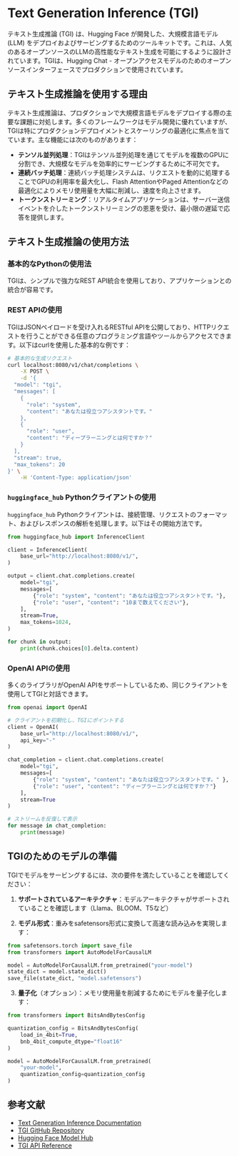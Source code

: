 # Text Generation Inference (TGI)

テキスト生成推論 (TGI) は、Hugging Face が開発した、大規模言語モデル (LLM) をデプロイおよびサービングするためのツールキットです。これは、人気のあるオープンソースのLLMの高性能なテキスト生成を可能にするように設計されています。TGIは、Hugging Chat - オープンアクセスモデルのためのオープンソースインターフェースでプロダクションで使用されています。

## テキスト生成推論を使用する理由

テキスト生成推論は、プロダクションで大規模言語モデルをデプロイする際の主要な課題に対処します。多くのフレームワークはモデル開発に優れていますが、TGIは特にプロダクションデプロイメントとスケーリングの最適化に焦点を当てています。主な機能には次のものがあります：

- **テンソル並列処理**：TGIはテンソル並列処理を通じてモデルを複数のGPUに分割でき、大規模なモデルを効率的にサービングするために不可欠です。
- **連続バッチ処理**：連続バッチ処理システムは、リクエストを動的に処理することでGPUの利用率を最大化し、Flash AttentionやPaged Attentionなどの最適化によりメモリ使用量を大幅に削減し、速度を向上させます。
- **トークンストリーミング**：リアルタイムアプリケーションは、サーバー送信イベントを介したトークンストリーミングの恩恵を受け、最小限の遅延で応答を提供します。

## テキスト生成推論の使用方法

### 基本的なPythonの使用法

TGIは、シンプルで強力なREST API統合を使用しており、アプリケーションとの統合が容易です。

### REST APIの使用

TGIはJSONペイロードを受け入れるRESTful APIを公開しており、HTTPリクエストを行うことができる任意のプログラミング言語やツールからアクセスできます。以下はcurlを使用した基本的な例です：

```bash
# 基本的な生成リクエスト
curl localhost:8080/v1/chat/completions \
    -X POST \
    -d '{
  "model": "tgi",
  "messages": [
    {
      "role": "system",
      "content": "あなたは役立つアシスタントです。"
    },
    {
      "role": "user",
      "content": "ディープラーニングとは何ですか？"
    }
  ],
  "stream": true,
  "max_tokens": 20
}' \
    -H 'Content-Type: application/json'
```

### `huggingface_hub` Pythonクライアントの使用

`huggingface_hub` Pythonクライアントは、接続管理、リクエストのフォーマット、およびレスポンスの解析を処理します。以下はその開始方法です。

```python
from huggingface_hub import InferenceClient

client = InferenceClient(
    base_url="http://localhost:8080/v1/",
)

output = client.chat.completions.create(
    model="tgi",
    messages=[
        {"role": "system", "content": "あなたは役立つアシスタントです。"},
        {"role": "user", "content": "10まで数えてください"},
    ],
    stream=True,
    max_tokens=1024,
)

for chunk in output:
    print(chunk.choices[0].delta.content)
```


### OpenAI APIの使用

多くのライブラリがOpenAI APIをサポートしているため、同じクライアントを使用してTGIと対話できます。

```python
from openai import OpenAI

# クライアントを初期化し、TGIにポイントする
client = OpenAI(
    base_url="http://localhost:8080/v1/",
    api_key="-"
)

chat_completion = client.chat.completions.create(
    model="tgi",
    messages=[
        {"role": "system", "content": "あなたは役立つアシスタントです。" },
        {"role": "user", "content": "ディープラーニングとは何ですか？"}
    ],
    stream=True
)

# ストリームを反復して表示
for message in chat_completion:
    print(message)
```

## TGIのためのモデルの準備

TGIでモデルをサービングするには、次の要件を満たしていることを確認してください：

1. **サポートされているアーキテクチャ**：モデルアーキテクチャがサポートされていることを確認します（Llama、BLOOM、T5など）

2. **モデル形式**：重みをsafetensors形式に変換して高速な読み込みを実現します：

```python
from safetensors.torch import save_file
from transformers import AutoModelForCausalLM

model = AutoModelForCausalLM.from_pretrained("your-model")
state_dict = model.state_dict()
save_file(state_dict, "model.safetensors")
```

3. **量子化**（オプション）：メモリ使用量を削減するためにモデルを量子化します：

```python
from transformers import BitsAndBytesConfig

quantization_config = BitsAndBytesConfig(
    load_in_4bit=True,
    bnb_4bit_compute_dtype="float16"
)

model = AutoModelForCausalLM.from_pretrained(
    "your-model",
    quantization_config=quantization_config
)
```

## 参考文献

- [Text Generation Inference Documentation](https://huggingface.co/docs/text-generation-inference)
- [TGI GitHub Repository](https://github.com/huggingface/text-generation-inference)
- [Hugging Face Model Hub](https://huggingface.co/models)
- [TGI API Reference](https://huggingface.co/docs/text-generation-inference/api_reference)
